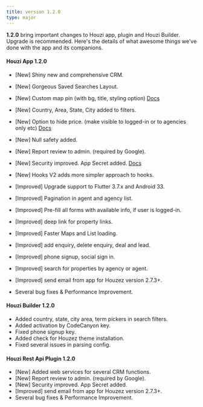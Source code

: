 ```yaml
---
title: version 1.2.0
type: major
---
```


**1.2.0** bring important changes to Houzi app, plugin and Houzi Builder. Upgrade is recommended. Here's the details of what awesome things we've done with the app and its companions.

#### Houzi App 1.2.0
- [New] Shiny new and comprehensive CRM.
- [New] Gorgeous Saved Searches Layout.
- [New] Custom map pin (with bg, title, styling option) [Docs](https://houzi-docs.booleanbites.com/hooks-widgets/set_custom_marker)
- [New] Country, Area, State, City added to filters.
- [New] Option to hide price. (make visible to logged-in or to agencies only etc) [Docs](https://houzi-docs.booleanbites.com/hooks-widgets/hide_show_price)
- [New] Null safety added.
- [New] Report review to admin. (required by Google).
- [New] Security improved. App Secret added. [Docs](https://houzi-docs.booleanbites.com/tools/app_secret)
- [New] Hooks V2 adds more simpler approach to hooks.
- [Improved] Upgrade support to Flutter 3.7.x and Android 33.
- [Improved] Pagination in agent and agency list.
- [Improved] Pre-fill all forms with available info, if user is logged-in.
- [Improved] deep link for property links.
- [Improved] Faster Maps and List loading.
- [Improved] add enquiry, delete enquiry, deal and lead.
- [Improved] phone signup, social sign in.
- [Improved] search for properties by agency or agent.
- [Improved] send email from app for Houzez version 2.7.3+.
 
- Several bug fixes & Performance Improvement.

#### Houzi Builder 1.2.0
- Added country, state, city area, term pickers in search filters.
- Added activation by CodeCanyon key.
- Fixed phone signup key.
- Added check for Houzez theme installation.
- Fixed several issues in parsing config.

#### Houzi Rest Api Plugin 1.2.0
- [New] Added web services for several CRM functions.
- [New] Report review to admin. (required by Google).
- [New] Security improved. App Secret added.
- [Improved] send email from app for Houzez version 2.7.3+.
- Several bug fixes & Performance Improvement.